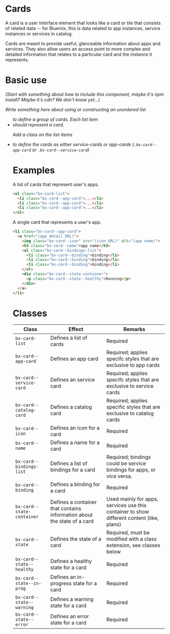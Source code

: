 # Cards

A card is a user interface element that looks like a card or tile that consists of related data -- for Bluemix, this is data related to app instances, service instances or services in catalog.

Cards are meant to provide useful, glanceable information about apps and services.
They also allow users an access point to more complex and detailed information that relates to a particular card and the instance it represents.

# Basic use

*(Start with something about how to include this component, maybe it's npm install? Maybe it's cdn? We don't know yet...)*

*Write something here about using or constructing an unordered list <ul> to define a group of cards. Each list item <li> should represent a card.*

*Add a class on the list-items <li> to define the cards as either service-cards or app-cards (`.bx-card--app-card` or `.bx-card--service-card`)*

# Examples

A list of cards that represent user's apps.

```html
<ul class="bx-card-list">
  <li class="bx-card--app-card">...</li>
  <li class="bx-card--app-card">...</li>
  <li class="bx-card--app-card">...</li>
</ul>
```

A single card that represents a user's app.

```html
<li class="bx-card--app-card">
  <a href="(app detail URL)">
    <img class="bx-card--icon" src="(icon URL)" alt="(app name)">
    <h3 class="bx-card--name">app name</h3>
    <ul class="bx-card--bindings-list">
      <li class="bx-card--binding">binding</li>
      <li class="bx-card--binding">binding</li>
      <li class="bx-card--binding">binding</li>
    </ul>
    <div class="bx-card--state-container">
      <p class="bx-card--state--healthy">Running</p>
    </div>
  </a>
</li>
```

# Classes

| Class | Effect | Remarks |
|-----------|--------|---------|
|`bx-card-list`| Defines a list of cards | Required |
|`bx-card--app-card`| Defines an app card | Required; applies specifc styles that are exclusive to app cards |
|`bx-card--service-card`| Defines an service card | Required; applies specifc styles that are exclusive to service cards |
|`bx-card--catalog-card`| Defines a catalog card | Required; applies specific styles that are exclusive to catalog cards |
|`bx-card--icon`| Defines an icon for a card | Required |
|`bx-card--name`| Defines a name for a card | Required |
|`bx-card--bindings-list`| Defines a list of bindings for a card | Required; bindings could be service bindings for apps, or vice versa. |
|`bx-card--binding`| Defines a binding for a card | Required |
|`bx-card--state-container`| Defines a container that contains information about the state of a card | Used mainly for apps, services use this container to show different content (like, plans) |
|`bx-card--state`| Defines the state of a card | Required, must be modified with a class extension, see classes below |
|`bx-card--state--healthy`| Defines a healthy state for a card | Required |
|`bx-card--state--in-prog`| Defines an in-progress state for a card | Required |
|`bx-card--state--warning`| Defines a warning state for a card | Required |
|`bx-card--state--error`| Defines an error state for a card | Required |
